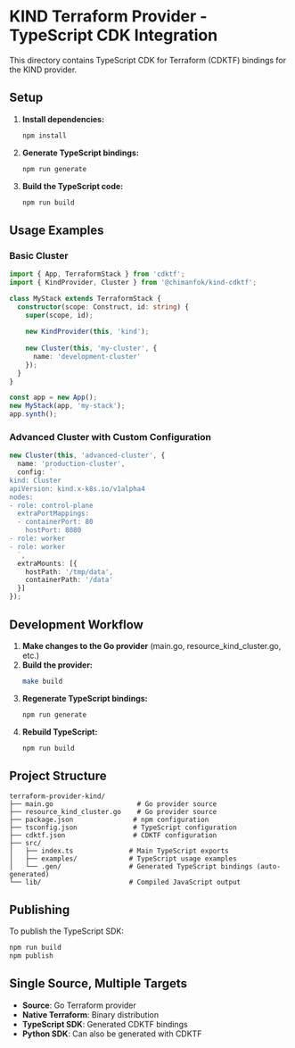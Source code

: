 # KIND Terraform Provider - TypeScript CDK Integration

This directory contains TypeScript CDK for Terraform (CDKTF) bindings for the KIND provider.

## Setup

1. **Install dependencies:**
   ```bash
   npm install
   ```

2. **Generate TypeScript bindings:**
   ```bash
   npm run generate
   ```

3. **Build the TypeScript code:**
   ```bash
   npm run build
   ```

## Usage Examples

### Basic Cluster

```typescript
import { App, TerraformStack } from 'cdktf';
import { KindProvider, Cluster } from '@chimanfok/kind-cdktf';

class MyStack extends TerraformStack {
  constructor(scope: Construct, id: string) {
    super(scope, id);
    
    new KindProvider(this, 'kind');
    
    new Cluster(this, 'my-cluster', {
      name: 'development-cluster'
    });
  }
}

const app = new App();
new MyStack(app, 'my-stack');
app.synth();
```

### Advanced Cluster with Custom Configuration

```typescript
new Cluster(this, 'advanced-cluster', {
  name: 'production-cluster',
  config: `
kind: Cluster
apiVersion: kind.x-k8s.io/v1alpha4
nodes:
- role: control-plane
  extraPortMappings:
  - containerPort: 80
    hostPort: 8080
- role: worker
- role: worker
  `,
  extraMounts: [{
    hostPath: '/tmp/data',
    containerPath: '/data'
  }]
});
```

## Development Workflow

1. **Make changes to the Go provider** (main.go, resource_kind_cluster.go, etc.)
2. **Build the provider:**
   ```bash
   make build
   ```
3. **Regenerate TypeScript bindings:**
   ```bash
   npm run generate
   ```
4. **Rebuild TypeScript:**
   ```bash
   npm run build
   ```

## Project Structure

```
terraform-provider-kind/
├── main.go                     # Go provider source
├── resource_kind_cluster.go    # Go provider source  
├── package.json               # npm configuration
├── tsconfig.json              # TypeScript configuration
├── cdktf.json                 # CDKTF configuration
├── src/
│   ├── index.ts              # Main TypeScript exports
│   ├── examples/             # TypeScript usage examples
│   └── .gen/                 # Generated TypeScript bindings (auto-generated)
└── lib/                      # Compiled JavaScript output
```

## Publishing

To publish the TypeScript SDK:

```bash
npm run build
npm publish
```

## Single Source, Multiple Targets

- **Source**: Go Terraform provider
- **Native Terraform**: Binary distribution 
- **TypeScript SDK**: Generated CDKTF bindings
- **Python SDK**: Can also be generated with CDKTF